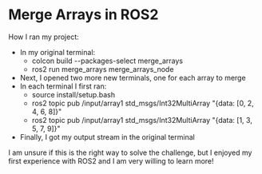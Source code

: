 # Merge Arrays in ROS2

How I ran my project: 
- In my original terminal:
  - colcon build --packages-select merge_arrays
  - ros2 run merge_arrays merge_arrays_node
- Next, I opened two more new terminals, one for each array to merge
- In each terminal I first ran: 
  - source install/setup.bash
  - ros2 topic pub /input/array1 std_msgs/Int32MultiArray "{data: [0, 2, 4, 6, 8]}"
  - ros2 topic pub /input/array1 std_msgs/Int32MultiArray "{data: [1, 3, 5, 7, 9]}"
- Finally, I got my output stream in the original terminal

I am unsure if this is the right way to solve the challenge, but I enjoyed my first experience with ROS2 
and I am very willing to learn more!
